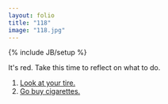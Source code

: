 ```yaml
---
layout: folio
title: "118"
image: "118.jpg"
---
```

{% include JB/setup %}

<div class="copy">
	<p>It's red. Take this time to reflect on what to do.</p>
</div>

<div class="choice">
	<ol>
		<li><a href="106.html">Look at your tire.</a></li>
		<li><a href="026.html">Go buy cigarettes.</a></li>
	</ol>
</div>